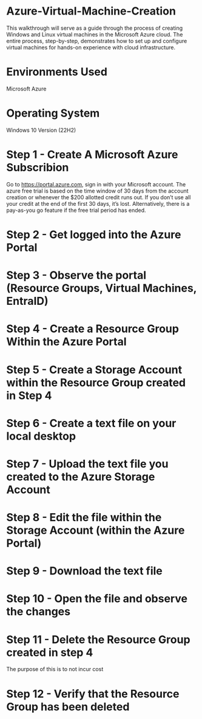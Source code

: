 # Azure-Virtual-Machine-Creation
This walkthrough will serve as a guide through the process of creating Windows and Linux virtual machines in the Microsoft Azure cloud. The entire process, step-by-step, demonstrates how to set up and configure virtual machines for hands-on experience with cloud infrastructure. 
# Environments Used
Microsoft Azure
# Operating System 
Windows 10 Version (22H2)
# Step 1 - Create A Microsoft Azure Subscribion
Go to https://portal.azure.com, sign in with your Microsoft account. The azure free trial is based on the time window of 30 days from the account creation or whenever the $200 allotted credit runs out. If you don’t use all your credit at the end of the first 30 days, it’s lost. Alternatively, there is a pay-as-you go feature if the free trial period has ended.
# Step 2 - Get logged into the Azure Portal

# Step 3 - Observe the portal (Resource Groups, Virtual Machines, EntraID)

# Step 4 - Create a Resource Group Within the Azure Portal

# Step 5 - Create a Storage Account within the Resource Group created in Step 4

# Step 6 - Create a text file on your local desktop

# Step 7 - Upload the text file you created to the Azure Storage Account

# Step 8 - Edit the file within the Storage Account (within the Azure Portal)

# Step 9 - Download the text file

# Step 10 - Open the file and observe the changes

# Step 11 - Delete the Resource Group created in step 4
The purpose of this is to not incur cost

# Step 12 - Verify that the Resource Group has been deleted



